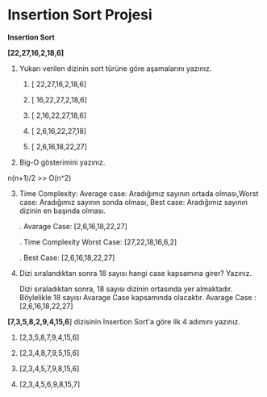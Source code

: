 # Insertion Sort Projesi

**Insertion Sort** 

**[22,27,16,2,18,6]** 

1. Yukarı verilen dizinin sort türüne göre aşamalarını yazınız.

   1. [ 22,27,16,2,18,6]

   2. [ 16,22,27,2,18,6]

   3. [ 2,16,22,27,18,6]

   4. [ 2,6,16,22,27,18]

   5. [ 2,6,16,18,22,27]

      

2. Big-O gösterimini yazınız.

n(n+1)/2 >> O(n^2)



3. Time Complexity: Average case: Aradığımız sayının ortada olması,Worst case: Aradığımız sayının sonda olması, Best case: Aradığımız sayının dizinin en başında olması.

   . Avarage Case: [2,6,16,18,22,27]

   . Time Complexity Worst Case: [27,22,18,16,6,2]

   . Best Case: [2,6,16,18,22,27]

4. Dizi sıralandıktan sonra 18 sayısı hangi case kapsamına girer? Yazınız.

   Dizi sıraladıktan sonra, 18 sayısı dizinin ortasında yer almaktadır. Böylelikle 18 sayısı Avarage Case kapsamında olacaktır.
   Avarage Case : [2,6,16,18,22,27]

**[7,3,5,8,2,9,4,15,6**] dizisinin Insertion Sort'a göre ilk 4 adımını yazınız.

 1) [2,3,5,8,7,9,4,15,6]

 2) [2,3,4,8,7,9,5,15,6]

 3) [2,3,4,5,7,9,8,15,6]

4. [2,3,4,5,6,9,8,15,7]

